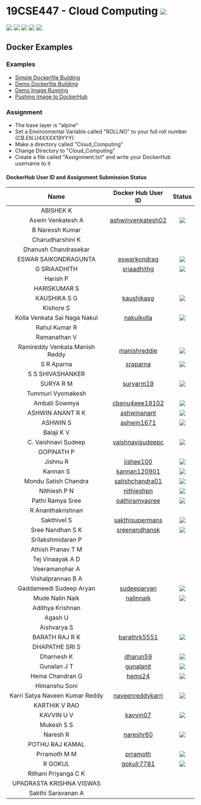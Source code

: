# 19CSE447 - Cloud Computing ![](https://img.shields.io/badge/-Live-brightgreen)
![](https://img.shields.io/badge/Batch-19EEE-lightgreen) ![](https://img.shields.io/badge/Batch-19ELC-lightgreen) ![](https://img.shields.io/badge/UG-blue) ![](https://img.shields.io/badge/Subject-Cloud-blue) ![](https://img.shields.io/badge/Subject-Elective-purple)

## Docker Examples

### Examples
- [Simple Dockerfile Building](https://www.youtube.com/watch?v=0HCBQpfQE7o)
- [Demo Dockerfile Building](https://www.youtube.com/watch?v=lrTBwlW46Ik)
- [Demo Image Running](https://www.youtube.com/watch?v=ND-qkZVc3KM)
- [Pushing Image to DockerHub](https://www.youtube.com/watch?v=pBdN1OlWGQc)

### Assignment

- The base layer is "alpine"
- Set a Environmental Variable called "ROLLNO" to your full roll number (CB.EN.U4XXXX19YYY)
- Make a directory called "Cloud_Computing"
- Change Directory to "Cloud_Computing"
- Create a file called "Assignment.txt" and write your DockerHub username to it

#### DockerHub User ID and Assignment Submission Status

| Name | Docker Hub User ID | Status | 
|:----:|:------------------:|:------:|
| ABISHEK K |  | |
| Aswin Venkatesh A | [ashwinvenkatesh02](https://hub.docker.com/u/ashwinvenkatesh02) | ![](https://img.shields.io/badge/-Available-darkgreen) |
| B Naressh Kumar | | |
| Charudharshini K | | |
| Dhanush Chandrasekar | | |
| ESWAR SAIKONDRAGUNTA | [eswarkondrag](https://hub.docker.com/u/eswarkondrag) | ![](https://img.shields.io/badge/-Available-darkgreen) |
| G SRIAADHITH  | [sriaadhithg](https://hub.docker.com/u/sriaadhithg) | ![](https://img.shields.io/badge/-Available-darkgreen) |
| Harish P | | | 
| HARISKUMAR S | | |
| KAUSHIKA S G | [kaushikasg](https://hub.docker.com/u/kaushikasg) | ![](https://img.shields.io/badge/-Available-darkgreen) | 
| Kishore S | | |
| Kolla Venkata Sai Naga Nakul | [nakulkolla](https://hub.docker.com/u/nakulkolla) | ![](https://img.shields.io/badge/-Available-darkgreen) | 
| Rahul Kumar R | | |
| Ramanathan V | | |
| Ramireddy Venkata Manish Reddy | [manishreddie](https://hub.docker.com/u/manishreddie) | ![](https://img.shields.io/badge/-Available-darkgreen) | 
| S R Aparna | [sraparna](https://hub.docker.com/u/sraparna) | ![](https://img.shields.io/badge/-Available-darkgreen) |
| S S SHIVASHANKER | | |
| SURYA R M | [suryarm19](https://hub.docker.com/u/suryarm19) | ![](https://img.shields.io/badge/-Available-darkgreen) | 
| Tummuri Vyomakesh | | | 
| Ambati Sowmya | [cbenu4eee19102](https://hub.docker.com/u/cbenu4eee19102) | ![](https://img.shields.io/badge/-Available-darkgreen) |
| ASHWIN ANANT R K | [ashwinanant](https://hub.docker.com/u/ashwinanant) | ![](https://img.shields.io/badge/-Available-darkgreen) | 
| ASHWIN S | [ashwin1671](https://hub.docker.com/u/ashwin1671) | ![](https://img.shields.io/badge/-Available-darkgreen) |
| Balaji K V | | | 
| C. Vaishnavi Sudeep | [vaishnavisudeepc](https://hub.docker.com/u/vaishnavisudeepc) | ![](https://img.shields.io/badge/-Available-darkgreen) | 
| GOPINATH P | | |
| Jishnu R | [jishee100](https://hub.docker.com/u/jishee100) | ![](https://img.shields.io/badge/-Available-darkgreen) | 
| Kannan S | [kannan120901](https://hub.docker.com/u/kannan120901) |  ![](https://img.shields.io/badge/-Not_Available-red) |
| Mondu Satish Chandra | [satishchandra01](https://hub.docker.com/u/satishchandra01) | ![](https://img.shields.io/badge/-Available-darkgreen) |
| Nithiesh P N | [nithieshpn](https://hub.docker.com/u/nithieshpn) | ![](https://img.shields.io/badge/-Available-darkgreen) |
| Pathi Ramya Sree | [pathiramyasree](https://hub.docker.com/u/pathiramyasree) | ![](https://img.shields.io/badge/-Available-darkgreen) | 
| R Ananthakrishnan | | | 
| Sakthivel S | [sakthisupermans](https://hub.docker.com/u/sakthisupermans) | ![](https://img.shields.io/badge/-Available-darkgreen) | 
| Sree Nandhan S K | [sreenandhansk](https://hub.docker.com/u/sreenandhansk) | ![](https://img.shields.io/badge/-Available-darkgreen) |
| Srilakshmidaran P | | |
| Athish Pranav T M | | |
| Tej Vinaayak A D | | | 
| Veeramanohar A | | |
| Vishalprannao B A | | | 
| Gaddameedi Sudeep Aryan | [sudeeparyan](https://hub.docker.com/u/sudeeparyan) | ![](https://img.shields.io/badge/-Available-darkgreen) |
| Mude Nalin Naik | [nalinnaik](https://hub.docker.com/u/nalinnaik) | ![](https://img.shields.io/badge/-Available-darkgreen) | 
| Adithya Krishnan | | |
| Agash U | | | 
| Aishvarya S | | | 
| BARATH RAJ R K | [barathrk5551](https://hub.docker.com/u/barathrk5551) | ![](https://img.shields.io/badge/-Available-darkgreen) | 
| DHAPATHE SRI S | | |
| Dharnesh K | [dharun59](https://hub.docker.com/u/dharun59) | ![](https://img.shields.io/badge/-Available-darkgreen) |
| Gunalan J T | [gunalanjt](https://hub.docker.com/u/gunalanjt) | ![](https://img.shields.io/badge/-Available-darkgreen) | 
| Hema Chandran G | [hems24](https://hub.docker.com/u/hems24) | ![](https://img.shields.io/badge/-Available-darkgreen) |
| Himanshu Soni | | |
| Karri Satya Naveen Kumar Reddy | [naveenreddykarri](https://hub.docker.com/u/naveenreddykarri) | ![](https://img.shields.io/badge/-Available-darkgreen) |
| KARTHIK V RAO | | | 
| KAVVIN U V | [kavvin07](https://hub.docker.com/u/kavvin07) | ![](https://img.shields.io/badge/-Not_Available-red) |
| Mukesh S S | | | 
| Naresh R | [nareshr60](https://hub.docker.com/u/nareshr60) | ![](https://img.shields.io/badge/-Available-darkgreen) | 
| POTHU RAJ KAMAL | | | 
| Prramoth M M | [prramoth](https://hub.docker.com/u/prramoth) | ![](https://img.shields.io/badge/-Available-darkgreen) | 
| R GOKUL | [gokulr7781](https://hub.docker.com/u/gokulr7781) | ![](https://img.shields.io/badge/-Available-darkgreen) | 
| Rithani Priyanga C K | | | 
| UPADRASTA KRISHNA VISWAS | | | 
| Sakthi Saravanan A | | |
